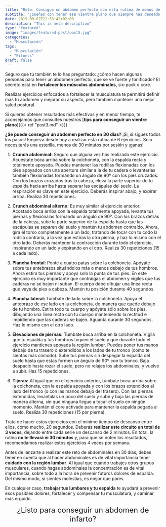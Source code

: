 ```yaml
---
title: "Reto: Consigue un abdomen perfecto con esta rutina de menos de 30 minutos"
subtitle: "¿Sueñas con tener ese vientre plano que siempre has deseado? Comienza ya con esta rutina de ejercicios con la que tonificarás tu abdomen en solo 30 días y que no te llevará ni 30 minutos."
date: 2019-09-02T21:38:42+02:00
description: "This is meta description"
type: "featured"
image: "images/featured-post/post5.jpg"
categories: 
  - "Musculación"
tags:
  - "Musculación"
  - "Fitness"
draft: false
---
```


Seguro que tú también te lo has preguntado: ¿cómo hacen algunas personas para tener un abdomen perfecto, que se ve fuerte y tonificado? El secreto está en **fortalecer los músculos abdominales**, six-pack o core.

Realizar ejercicios enfocados a fortalecer la musculatura te permitirá definir más tu abdomen y mejorar su aspecto, pero también mantener una mejor salud postural.

Si quieres obtener resultados más efectivos y en menor tiempo, te aconsejamos que consultes nuestros [**tips para conseguir un vientre plano**]({{< ref "post3.md" >}}).

**¿Se puede conseguir un abdomen perfecto en 30 días?** ¡Si, si sigues todos los pasos! Empieza desde hoy a realizar esta rutina de 6 ejercicios. Solo necesitarás una esterilla, menos de 30 minutos por sesión y ¡ganas!

1. **Crunch abdominal:** Seguro que alguna vez has realizado este ejercicio. Acuéstate boca arriba sobre la colchoneta, con la espalda recta y totalmente apoyada. Puedes mantener las rodillas flexionadas con los pies apoyados con una apertura similar a la de tu cadera o levantarlas también flexionadas formando un ángulo de 90º con los pies cruzados. Con los brazos cruzados tras la cabeza, eleva la parte superior de tu espalda hacia arriba hasta separar las escápulas del suelo. La respiración es clave en este ejercicio. Deberás inspirar abajo, y expirar arriba. Realiza 30 repeticiones.

2. **Crunch abdominal alterno:** Es muy similar al ejercicio anterior. Acostado boca arriba con la espalda totalmente apoyada, levanta tus piernas y flexiónalas formando un ángulo de 90º. Con los brazos detrás de la cabeza, sube la parte superior de tu espalda hasta que las escápulas se separen del suelo y mantén tu abdomen contraído. Ahora, gira el torso completamente a un lado, tratando de tocar con tu codo la rodilla contraria, a la vez que estiras la otra pierna, y haz lo mismo con el otro lado. Deberás mantener la contracción durante todo el ejercicio, inspirando en un lado y expirando en el otro. Realiza 30 repeticiones (15 a cada lado).

3. **Plancha frontal:** Ponte a cuatro patas sobre la colchoneta. Apóyate sobre tus antebrazos situándolos más o menos debajo de tus hombros. Ahora estira tus piernas y apoya solo la punta de tus pies. En este ejercicio es muy importante que contraigas el abdomen y vigiles que tus caderas no se bajen ni suban. El cuerpo debe dibujar una línea recta que vaya de pies a cabeza. Mantén tu posición durante 40 segundos. 

4. **Plancha lateral:** Túmbate de lado sobre la colchoneta. Apoya el antebrazo de ese lado en la colchoneta, de manera que quede debajo de tu hombro. Estira todo tu cuerpo y apóyate sólo sobre los pies, dibujando una línea recta con tu cuerpo manteniendo la rectitud e impidiendo que las caderas se bajen. Aguanta durante 30 segundos. Haz lo mismo con el otro lado. 

5. **Elevaciones de piernas:** Túmbate boca arriba en la colchoneta. Vigila que tu espalda y tus hombros toquen el suelo y que durante todo el ejercicio mantienes apoyada la región lumbar. Puedes poner tus manos debajo de tu trasero o extendidos a los lados de tu tronco (como te sientas más cómodo). Sube tus piernas sin despegar la espalda del suelo hasta que estas formen un ángulo de 90º con tu tronco. Baja despacio hasta rozar el suelo, pero no relajes los abdominales, y vuelve a subir. Haz 15 repeticiones.

6.	**Tijeras:** Al igual que en el ejercicio anterior, túmbate boca arriba sobre la colchoneta, con la espalda apoyada y con los brazos extendidos al lado del tronco (o con las manos debajo del trasero). Con las piernas extendidas, levántalas un poco del suelo y sube y baja las piernas de manera alterna, sin que ninguna llegue a tocar el suelo en ningún momento. Mantén el core activado para mantener la espalda pegada al suelo. Realiza 30 repeticiones (15 por pierna). 

Trata de hacer estos ejercicios con el mínimo tiempo de descanso entre ellos, como mucho, 20 segundos. Deberás **realizar este circuito un total de 3 veces**, dejando entre cada serie un descanso de 2 minutos. En total, la rutina **no te llevará ni 30 minutos** y, para que se noten los resultados, recomendamos realizar estos ejercicios 4 veces por semana. 

Antes de lanzarte a realizar este reto de abdominales en 30 días, debes tener en cuenta que al hacer abdominales es de vital importancia tener **cuidado con la región lumbar**. Al igual que cuando trabajes otros grupos musculares, cuando hagas abdominales la concentración es de vital importancia, sobre todo a la hora de prevenir futuros dolores de espalda. Del mismo modo, si sientes molestias, es mejor que pares. 

En cualquier caso, **trabajar tus lumbares y tu espalda** te ayudará a prevenir esos posibles dolores, fortalecer y compensar tu musculatura, y caminar más erguido.


<p style="text-align: center;"> <font size="+2">¿Listo para conseguir un abdomen de infarto?</font></p>
<br/>